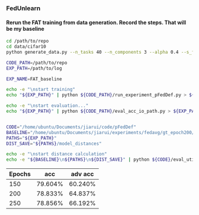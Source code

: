 ### FedUnlearn
#### Rerun the FAT training from data generation. Record the steps. That will be my baseline

``` bash
cd /path/to/repo
cd data/cifar10
python generate_data.py --n_tasks 40 --n_components 3 --alpha 0.4 --s_frac 1.0 --tr_frac 0.8 --seed 12345
```

```bash
CODE_PATH=/path/to/repo
EXP_PATH=/path/to/log

EXP_NAME=FAT_baseline

echo -e "\nstart training"
echo "${EXP_PATH}" | python ${CODE_PATH}/run_experiment_pFedDef.py > ${EXP_PATH}/training_log

echo -e "\nstart evaluation..."
echo "${EXP_PATH}" | python ${CODE_PATH}/eval_acc_io_path.py > ${EXP_PATH}/eval_log


CODE="/home/ubuntu/Documents/jiarui/code/pFedDef"
BASELINE="/home/ubuntu/Documents/jiarui/experiments/fedavg/gt_epoch200/weights"
PATHS="${EXP_PATH}"
DIST_SAVE="${PATHS}/model_distances"

echo -e "\nstart distance calculation"
echo -e "${BASELINE}\n${PATHS}\n${DIST_SAVE}" | python ${CODE}/eval_util.py
```

|      Epochs        | acc               |    adv acc        | 
| ------------------ | ----------------- | ----------------- | 
| 150                | 79.604%           | 60.240%           |
| 200                | 78.833%           | 64.837%           |
| 250                | 78.856%           | 66.192%           |
